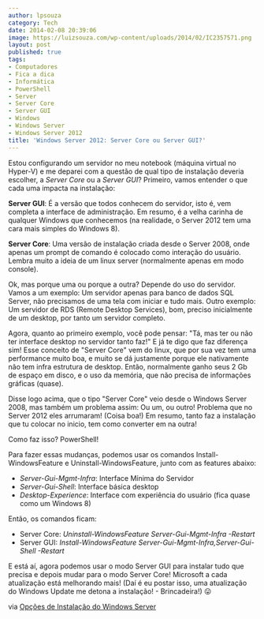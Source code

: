 ```yaml
---
author: lpsouza
category: Tech
date: 2014-02-08 20:39:06
image: https://luizsouza.com/wp-content/uploads/2014/02/IC2357571.png
layout: post
published: true
tags:
- Computadores
- Fica a dica
- Informática
- PowerShell
- Server
- Server Core
- Server GUI
- Windows
- Windows Server
- Windows Server 2012
title: 'Windows Server 2012: Server Core ou Server GUI?'
---
```


Estou configurando um servidor no meu notebook (máquina virtual no Hyper-V) e me deparei com a questão de qual tipo de instalação deveria escolher, a _Server Core_ ou a _Server GUI_? Primeiro, vamos entender o que cada uma impacta na instalação:

**Server GUI**: É a versão que todos conhecem do servidor, isto é, vem completa a interface de administração. Em resumo, é a velha carinha de qualquer Windows que conhecemos (na realidade, o Server 2012 tem uma cara mais simples do Windows 8).

**Server Core**: Uma versão de instalação criada desde o Server 2008, onde apenas um prompt de comando é colocado como interação do usuário. Lembra muito a ideia de um linux server (normalmente apenas em modo console).

Ok, mas porque uma ou porque a outra? Depende do uso do servidor. Vamos a um exemplo: Um servidor apenas para banco de dados SQL Server, não precisamos de uma tela com iniciar e tudo mais. Outro exemplo: Um servidor de RDS (Remote Desktop Services), bom, preciso inicialmente de um desktop, por tanto um servidor completo.

Agora, quanto ao primeiro exemplo, você pode pensar: "Tá, mas ter ou não ter interface desktop no servidor tanto faz!" E já te digo que faz diferença sim! Esse conceito de "Server Core" vem do linux, que por sua vez tem uma performance muito boa, e muito se dá justamente porque ele nativamente não tem infra estrutura de desktop. Então, normalmente ganho seus 2 Gb de espaço em disco, e o uso da memória, que não precisa de informações gráficas (quase).

Disse logo acima, que o tipo "Server Core" veio desde o Windows Server 2008, mas também um problema assim: Ou um, ou outro! Problema que no Server 2012 eles arrumaram! (Coisa boa!) Em resumo, tanto faz a instalação que tu colocar no inicio, tem como converter em na outra!

Como faz isso? PowerShell!

Para fazer essas mudanças, podemos usar os comandos Install-WindowsFeature e Uninstall-WindowsFeature, junto com as features abaixo:

* _Server-Gui-Mgmt-Infra_: Interface Mínima do Servidor
* _Server-Gui-Shell_: Interface básica desktop
* _Desktop-Experience_: Interface com experiência do usuário (fica quase como um Windows 8)

Então, os comandos ficam:

* Server Core: _Uninstall-WindowsFeature Server-Gui-Mgmt-Infra -Restart_
* Server GUI: _Install-WindowsFeature Server-Gui-Mgmt-Infra,Server-Gui-Shell -Restart_

E está aí, agora podemos usar o modo Server GUI para instalar tudo que precisa e depois mudar para o modo Server Core! Microsoft a cada atualização está melhorando mais! (Daí é eu postar isso, uma atualização do Windows Update me detona a instalação! - Brincadeira!) 😛

via [Opções de Instalação do Windows Server](http://technet.microsoft.com/pt-br/library/hh831786.aspx)
